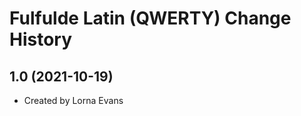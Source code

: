 Fulfulde Latin (QWERTY) Change History
====================

1.0 (2021-10-19)
----------------
* Created by Lorna Evans

